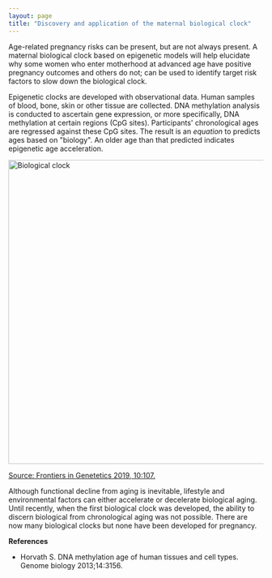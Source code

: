 ```yaml
---
layout: page
title: "Discovery and application of the maternal biological clock"
---
```


Age-related pregnancy risks can be present, but are not always present.  A maternal biological clock based on epigenetic models will help elucidate why some women who enter motherhood at advanced age have positive pregnancy outcomes and others do not; can be used to identify target risk factors to slow down the biological clock. 

Epigenetic clocks are developed with observational data. Human samples of blood, bone, skin or other tissue are collected. DNA methylation analysis is conducted to ascertain gene expression, or more specifically,  DNA methylation at certain regions (CpG sites). Participants' chronological ages are regressed against these CpG sites. The result is an *equation* to predicts ages based on "biology". An older age than that predicted indicates epigenetic age acceleration. 

<img src="https://www.frontiersin.org/files/Articles/441753/fgene-10-00107-HTML/image_m/fgene-10-00107-g002.jpg" width="600" alt="Biological clock">

[Source: Frontiers in Genetetics 2019, 10:107.](https://journals.plos.org/plosone/article?id=10.1371/journal.pone.0255000)


Although functional decline from aging is inevitable, lifestyle and environmental factors can either accelerate or decelerate biological aging. Until recently, when the first biological clock was developed, the ability to discern biological from chronological aging was not possible. There are now many biological clocks but none have been developed for pregnancy. 

**References**
* Horvath S. DNA methylation age of human tissues and cell types. Genome biology 2013;14:3156.
